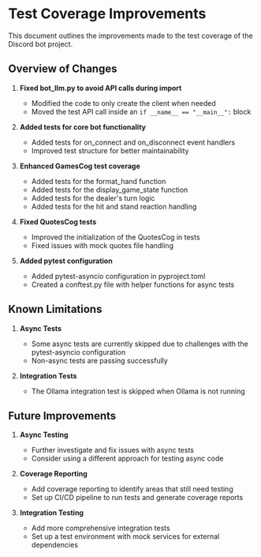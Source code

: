 # Test Coverage Improvements

This document outlines the improvements made to the test coverage of the Discord bot project.

## Overview of Changes

1. **Fixed bot_llm.py to avoid API calls during import**
   - Modified the code to only create the client when needed
   - Moved the test API call inside an `if __name__ == "__main__":` block

2. **Added tests for core bot functionality**
   - Added tests for on_connect and on_disconnect event handlers
   - Improved test structure for better maintainability

3. **Enhanced GamesCog test coverage**
   - Added tests for the format_hand function
   - Added tests for the display_game_state function
   - Added tests for the dealer's turn logic
   - Added tests for the hit and stand reaction handling

4. **Fixed QuotesCog tests**
   - Improved the initialization of the QuotesCog in tests
   - Fixed issues with mock quotes file handling

5. **Added pytest configuration**
   - Added pytest-asyncio configuration in pyproject.toml
   - Created a conftest.py file with helper functions for async tests

## Known Limitations

1. **Async Tests**
   - Some async tests are currently skipped due to challenges with the pytest-asyncio configuration
   - Non-async tests are passing successfully

2. **Integration Tests**
   - The Ollama integration test is skipped when Ollama is not running

## Future Improvements

1. **Async Testing**
   - Further investigate and fix issues with async tests
   - Consider using a different approach for testing async code

2. **Coverage Reporting**
   - Add coverage reporting to identify areas that still need testing
   - Set up CI/CD pipeline to run tests and generate coverage reports

3. **Integration Testing**
   - Add more comprehensive integration tests
   - Set up a test environment with mock services for external dependencies